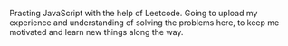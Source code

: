 Practing JavaScript with the help of Leetcode. 
Going to upload my experience and understanding of solving the problems here, to keep me motivated and learn new things along the way. 
